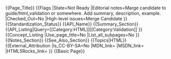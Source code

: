 {{Page_Title}}
{{Flags
|State=Not Ready
|Editorial notes=Marge candidate to guide/html_validation or somewhere. Add summary, description, example.
|Checked_Out=No
|High-level issues=Merge Candidate
}}
{{Standardization_Status}}
{{API_Name}}
{{Summary_Section}}
{{API_Listing|Query=[[Category:HTML]][[Category:Validation]]
}}
{{Concept_Listing
|Use_page_title=No
|List_all_subpages=No
}}
{{Notes_Section}}
{{See_Also_Section}}
{{Topics|HTML}}
{{External_Attribution
|Is_CC-BY-SA=No
|MDN_link=
|MSDN_link=
|HTML5Rocks_link=
}}
{{Basic Page}}